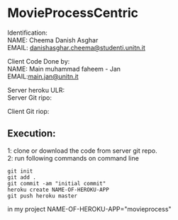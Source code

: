 # MovieProcessCentric

Identification:  
NAME: Cheema Danish Asghar  
EMAIL: danishasghar.cheema@studenti.unitn.it  

Client Code Done by:  
NAME: Main muhammad faheem - Jan  
EMAIL:main.jan@unitn.it  

Server heroku ULR:  
Server Git ripo:  

Client Git riop:  

## Execution:    
1: clone or download the code from server git repo.    
2: run following commands on command line     
```
git init  
git add .  
git commit -am "initial commit"  
heroku create NAME-OF-HEROKU-APP  
git push heroku master   

```
in my project NAME-OF-HEROKU-APP="movieprocess"  
